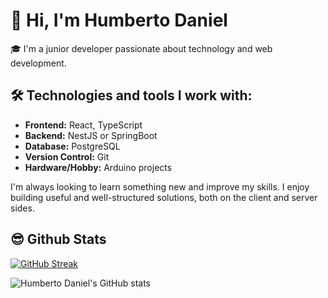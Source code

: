 # 👋 Hi, I'm Humberto Daniel

🎓 I'm a junior developer passionate about technology and web development.

## 🛠 Technologies and tools I work with:

-   **Frontend:** React, TypeScript
-   **Backend:** NestJS or SpringBoot
-   **Database:** PostgreSQL
-   **Version Control:** Git
-   **Hardware/Hobby:** Arduino projects

I'm always looking to learn something new and improve my skills. I enjoy building useful and well-structured solutions, both on the client and server sides.

## 😎 Github Stats

[![GitHub Streak](https://streak-stats.demolab.com/?user=eldanielhumberto&theme=gruvbox)](https://git.io/streak-stats)

![Humberto Daniel's GitHub stats](https://github-readme-stats.vercel.app/api?username=eldanielhumberto&show_icons=true&theme=gruvbox)






